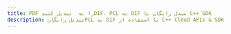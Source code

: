 ---title: PDF را به  تبدیل کنیدDIF، PCL به DIF مبدل رایگان یا C++ SDKdescription: تبدیل رایگانPCL به DIF با استفاده از C++ Cloud APIs & SDK همچنین اسناد PDF را در Cloud ایجاد، ویرایش و رندر کنید.---